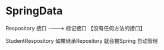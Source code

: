 # SpringData

Respository 接口 ----> 标记接口  【没有任何方法的接口】 

StudentRespository 如果继承Repository 就会被Spring 自动管理
